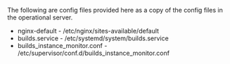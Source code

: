 The following are config files provided here as a copy of the config files in the operational server.

* nginx-default - /etc/nginx/sites-available/default
* builds.service - /etc/systemd/system/builds.service
* builds_instance_monitor.conf - /etc/supervisor/conf.d/builds_instance_monitor.conf
